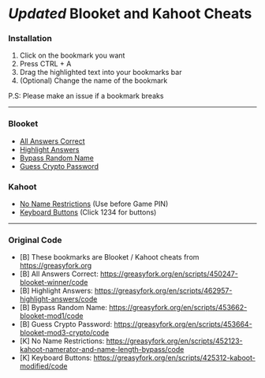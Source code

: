 # _Updated_ Blooket and Kahoot Cheats

### Installation
1. Click on the bookmark you want
2. Press CTRL + A
3. Drag the highlighted text into your bookmarks bar
4. (Optional) Change the name of the bookmark

P.S: Please make an issue if a bookmark breaks

---

### Blooket
- [All Answers Correct](/AllAnswersCorrect.js?raw=true)
- [Highlight Answers](/HighlightAnswers.js?raw=true)
- [Bypass Random Name](/BypassRandomName.js?raw=true)
- [Guess Crypto Password](/CryptoPassword.js?raw=true)

### Kahoot
- [No Name Restrictions](/NoNameRestrictions.js?raw=true) (Use before Game PIN)
- [Keyboard Buttons](/KeyboardButtons.js?raw=true) (Click 1234 for buttons)

---

### Original Code
- [B] These bookmarks are Blooket / Kahoot cheats from https://greasyfork.org
- [B] All Answers Correct: https://greasyfork.org/en/scripts/450247-blooket-winner/code
- [B] Highlight Answers: https://greasyfork.org/en/scripts/462957-highlight-answers/code
- [B] Bypass Random Name: https://greasyfork.org/en/scripts/453662-blooket-mod1/code
- [B] Guess Crypto Password: https://greasyfork.org/en/scripts/453664-blooket-mod3-crypto/code
- [K] No Name Restrictions: https://greasyfork.org/en/scripts/452123-kahoot-namerator-and-name-length-bypass/code
- [K] Keyboard Buttons: https://greasyfork.org/en/scripts/425312-kaboot-modified/code
